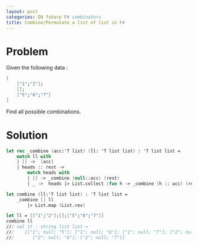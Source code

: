 ```yaml
---
layout: post
categories: EN fsharp F# combinators
title: Combine/Permutate a list of list in F#
---
```


Problem
===

Given the following data :
```fsharp
[
	["1";"2"];
	[];
	["5";"6";"7"]
]
```

Find all possible combinations.

Solution
=====

```fs
let rec _combine (acc:'T list) (ll: 'T list list) : 'T list list =
    match ll with
    | [] ->  [acc]
    | heads :: rest ->
        match heads with
        | [] -> _combine (null::acc) (rest)
        | _ ->  heads |> List.collect (fun h -> _combine (h :: acc) (rest))

let combine (ll:'T list list) : 'T list list =
    _combine [] ll
        |> List.map (List.rev)

let ll = [["1";"2"];[];["5";"6";"7"]]
combine ll
/// val it : string list list =
///    [["1"; null; "5"]; ["1"; null; "6"]; ["1"; null; "7"]; ["2"; null; "5"];
///       ["2"; null; "6"]; ["2"; null; "7"]]
```
